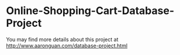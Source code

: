 # Online-Shopping-Cart-Database-Project

You may find more details about this project at http://www.aaronguan.com/database-project.html
